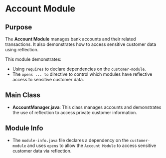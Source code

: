 # Account Module

## Purpose

The **Account Module** manages bank accounts and their related transactions. It also demonstrates how to access sensitive customer data using reflection.

This module demonstrates:

- Using `requires` to declare dependencies on the `customer-module`.
- The `opens ... to` directive to control which modules have reflective access to sensitive customer data.

## Main Class

- **AccountManager.java**: This class manages accounts and demonstrates the use of reflection to access private customer information.

## Module Info

- The `module-info.java` file declares a dependency on the `customer-module` and uses `opens` to allow the `Account Module` to access sensitive customer data via reflection.
